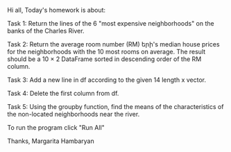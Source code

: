 Hi all,
Today's homework is about:

Task 1: Return the lines of the 6 "most expensive neighborhoods" on the banks of the Charles River.

Task 2: Return the average room number (RM) երի's median house prices for the neighborhoods with the 10 most rooms on average. The result should be a 10 × 2 DataFrame sorted in descending order of the RM column.

Task 3: Add a new line in df according to the given 14 length x vector.

Task 4: Delete the first column from df.

Task 5: Using the groupby function, find the means of the characteristics of the non-located neighborhoods near the river.

To run the program click "Run All"

Thanks,
Margarita Hambaryan

